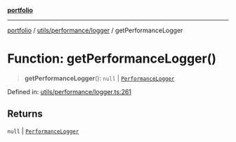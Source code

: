 [**portfolio**](../../../../README.md)

***

[portfolio](../../../../modules.md) / [utils/performance/logger](../README.md) / getPerformanceLogger

# Function: getPerformanceLogger()

> **getPerformanceLogger**(): `null` \| [`PerformanceLogger`](../classes/PerformanceLogger.md)

Defined in: [utils/performance/logger.ts:261](https://github.com/tnorlund/Portfolio/blob/68e539b07fcffb5bd017356efc92a2650ce68f54/portfolio/utils/performance/logger.ts#L261)

## Returns

`null` \| [`PerformanceLogger`](../classes/PerformanceLogger.md)
